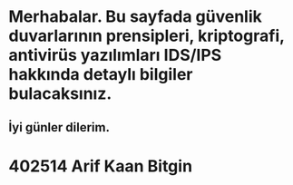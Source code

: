 # Merhabalar. Bu sayfada güvenlik duvarlarının prensipleri, kriptografi, antivirüs yazılımları IDS/IPS hakkında detaylı bilgiler bulacaksınız.
## İyi günler dilerim.

# 402514 Arif Kaan Bitgin